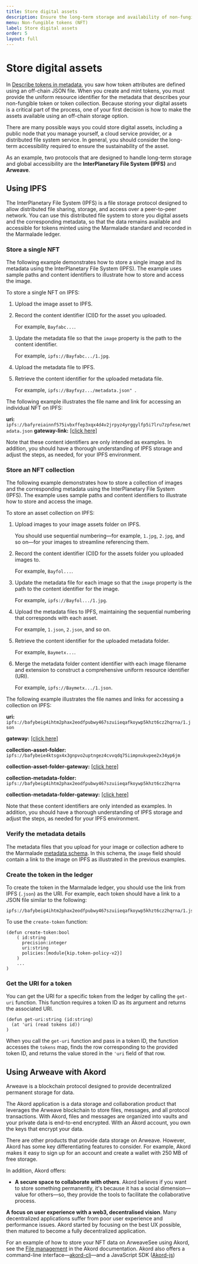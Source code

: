 ```yaml
---
title: Store digital assets
description: Ensure the long-term storage and availability of non-fungible tokens.
menu: Non-fungible tokens (NFT)
label: Store digital assets
order: 5
layout: full
---
```


# Store digital assets

In [Describe tokens in metadata](/build/nft-marmalade/metadata), you saw how token attributes are defined using an off-chain JSON file. 
When you create and mint tokens, you must provide the uniform resource identifier for the metadata that describes your non-fungible token or token collection.
Because storing your digital assets is a critical part of the process, one of your first decision is how to make the assets available using an off-chain storage option.

There are many possible ways you could store digital assets, including a public node that you manage yourself, a cloud service provider, or a distributed file system service.
In general, you should consider the long-term accessibility required to ensure the sustainability of the asset.

As an example, two protocols that are designed to handle long-term storage and global accessibility are the **InterPlanetary File System (IPFS)** and **Arweave**.

## Using IPFS

The InterPlanetary File System (IPFS) is a file storage protocol designed to allow distributed file sharing, storage, and access over a peer-to-peer network.
You can use this distributed file system to store you digital assets and the corresponding metadata, so that the data remains available and accessible for tokens minted using the Marmalade standard and recorded in the Marmalade ledger.

### Store a single NFT

The following example demonstrates how to store a single image and its metadata using the InterPlanetary File System (IPFS). 
The example uses sample paths and content identifiers to illustrate how to store and access the image.

To store a single NFT on IPFS:

1. Upload the image asset to IPFS.

2. Record the content identifier (CI)D for the asset you uploaded.
   
   For example, `Bayfabc...`.

3. Update the metadata file so that the `image` property is the path to the content identifier.
   
   For example, `ipfs://Bayfabc.../1.jpg`.

4. Upload the metadata file to IPFS.

5. Retrieve the content identifier for the uploaded metadata file.
   
   For example, `ipfs://Bayfxyz.../metadata.json" `.

The following example illustrates the file name and link for accessing an individual NFT on IPFS:

**uri:** `ipfs://bafyreiainnf575ivbxffep3xqx4d4v2jrpyz4yrggylfp5i7lru7zpfese/metadata.json`
**gateway-link:** [[click here]](https://bafyreiainnf575ivbxffep3xqx4d4v2jrpyz4yrggylfp5i7lru7zpfese.ipfs.dweb.link/metadata.json)

Note that these content identifiers are only intended as examples.
In addition, you should have a thorough understanding of IPFS storage and adjust the steps, as needed, for your IPFS environment.

### Store an NFT collection

The following example demonstrates how to store a collection of images and the corresponding metadata using the InterPlanetary File System (IPFS). 
The example uses sample paths and content identifiers to illustrate how to store and access the image.

To store an asset collection on IPFS:

1. Upload images to your image assets folder on IPFS.
   
   You should use sequential numbering—for example, `1.jpg`, `2.jpg`, and so on—for your images to streamline referencing them.

2. Record the content identifier (CI)D for the assets folder you uploaded images to.
   
   For example, `Bayfol...`.

3. Update the metadata file for each image so that the `image` property is the path to the content identifier for the image. 
   
   For example, `ipfs://Bayfol.../1.jpg`.

4. Upload the metadata files to IPFS, maintaining the sequential numbering that corresponds with each asset.
   
   For example, `1.json`, `2.json`, and so on.

5. Retrieve the content identifier for the uploaded metadata folder.
   
   For example, `Baymetx...`.

6. Merge the metadata folder content identifier with each image filename and extension to construct a comprehensive uniform resource identifier (URI).
   
   For example, `ipfs://Baymetx.../1.json`.

The following example illustrates the file names and links for accessing a collection on IPFS:

**uri:** `ipfs://bafybeig4ihtm2phax2eodfpubwy467szuiieqafkoywp5khzt6cz2hqrna/1.json`

**gateway:** [[click here]](https://bafybeig4ihtm2phax2eodfpubwy467szuiieqafkoywp5khzt6cz2hqrna.ipfs.dweb.link/1.json)

**collection-asset-folder:** `ipfs://bafybeie4ktsgx4x3gnpvo2uptngez4cvvqdq75iimpnukvpee2x34yp6jm`

**collection-asset-folder-gateway:** [[click here]](https://bafybeie4ktsgx4x3gnpvo2uptngez4cvvqdq75iimpnukvpee2x34yp6jm.ipfs.dweb.link/)

**collection-metadata-folder:** `ipfs://bafybeig4ihtm2phax2eodfpubwy467szuiieqafkoywp5khzt6cz2hqrna`

**collection-metadata-folder-gateway:** [[click here]](https://bafybeig4ihtm2phax2eodfpubwy467szuiieqafkoywp5khzt6cz2hqrna.ipfs.dweb.link/)

Note that these content identifiers are only intended as examples.
In addition, you should have a thorough understanding of IPFS storage and adjust the steps, as needed for your IPFS environment.

### Verify the metadata details

The metadata files that you upload for your image or collection adhere to the Marmalade [metadata schema](/build/nft-marmalade/metadata). 
In this schema, the `image` field should contain a link to the image on IPFS
as illustrated in the previous examples.

### Create the token in the ledger

To create the token in the Marmalade ledger, you should use the link from IPFS (`.json`) as the URI.
For example, each token should have a link to a JSON file similar to the following:

```
ipfs://bafybeig4ihtm2phax2eodfpubwy467szuiieqafkoywp5khzt6cz2hqrna/1.json
```

To use the `create-token` function:

```pact
(defun create-token:bool
    ( id:string
      precision:integer
      uri:string
      policies:[module{kip.token-policy-v2}]
    )
    ...
)

```

### Get the URI for a token

You can get the URI for a specific token from the ledger by calling the `get-uri` function. 
This function requires a token ID as its argument and returns the associated URI.

```pact
(defun get-uri:string (id:string)
  (at 'uri (read tokens id))
)
```

When you call the `get-uri` function and pass in a token ID, the function accesses the `tokens` map, finds the row corresponding to the provided token ID, and returns the value stored in the `'uri` field of that row. 

## Using Arweave with Akord

Arweave is a blockchain protocol designed to provide decentralized permanent storage for data. 

The Akord application is a data storage and collaboration product that leverages the Arweave blockchain to store files, messages, and all protocol transactions. 
With Akord, files and messages are organized into vaults and your private data is end-to-end encrypted. 
With an Akord account, you own the keys that encrypt your data.

There are other products that provide data storage on Arweave.
However, Akord has some key differentiating features to consider.
For example, Akord makes it easy to sign up for an account and create a wallet with 250 MB of free storage.

In addition, Akord offers:

- **A secure space to collaborate with others**. 
Akord believes if you want to store something permanently, it's because it has a social dimension—value for others—so, they provide the tools to facilitate the collaborative process.

**A focus on user experience with a web3, decentralised vision**. 
Many decentralized applications suffer from poor user experience and performance issues. 
Akord started by focusing on the best UX possible, then matured to become a fully decentralized application.

For an example of how to store your NFT data on ArweaveSee using Akord, see the [File management](https://docs.akord.com/app/product-guides/file-management) in the Akord documentation.
Akord also offers a command-line interface—[akord-cli](https://docs.akord.com/build/akord-cli)—and a JavaScript SDK ([Akord-js](https://github.com/Akord-com/akord-js))
